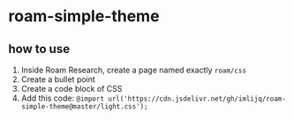 # roam-simple-theme



## how to use

1. Inside Roam Research, create a page named exactly `roam/css`
2. Create a bullet point
3. Create a code block of CSS
4. Add this code: `@import url('https://cdn.jsdelivr.net/gh/imlijq/roam-simple-theme@master/light.css');`

